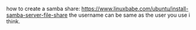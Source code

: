
how to create a samba share:
https://www.linuxbabe.com/ubuntu/install-samba-server-file-share
the username can be same as the user you use i think.
